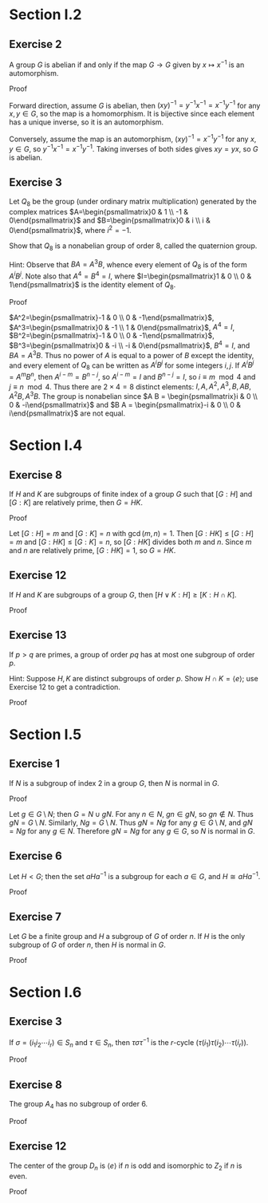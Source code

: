 # Section I.2
## Exercise 2
A group $G$ is abelian if and only if the map $G \to G$ given by $x \mapsto x^{-1}$ is an automorphism.

Proof

Forward direction, assume $G$ is abelian, then $(x y)^{-1} = y^{-1} x^{-1} = x^{-1} y^{-1}$ for any $x, y \in G$, so the map is a homomorphism. It is bijective since each element has a unique inverse, so it is an automorphism.

Conversely, assume the map is an automorphism, $(x y)^{-1} = x^{-1} y^{-1}$ for any $x, y \in G$, so $y^{-1} x^{-1} = x^{-1} y^{-1}$. Taking inverses of both sides gives $x y = y x$, so $G$ is abelian.

## Exercise 3
Let $Q_8$ be the group (under ordinary matrix multiplication) generated by the complex matrices $`A=\begin{psmallmatrix}0 & 1 \\ -1 & 0\end{psmallmatrix}`$ and $`B=\begin{psmallmatrix}0 & i \\ i & 0\end{psmallmatrix}`$, where $i^2=-1$.

Show that $Q_8$ is a nonabelian group of order $8$, called the quaternion group.

Hint: Observe that $B A=A^3 B$, whence every element of $Q_8$ is of the form $A^i B^j$. Note also that $A^4=B^4=I$, where $`I=\begin{psmallmatrix}1 & 0 \\ 0 & 1\end{psmallmatrix}`$ is the identity element of $Q_8$.

Proof

$A^2=\begin{psmallmatrix}-1 & 0 \\ 0 & -1\end{psmallmatrix}$, $A^3=\begin{psmallmatrix}0 & -1 \\ 1 & 0\end{psmallmatrix}$, $A^4=I$, $B^2=\begin{psmallmatrix}-1 & 0 \\ 0 & -1\end{psmallmatrix}$, $B^3=\begin{psmallmatrix}0 & -i \\ -i & 0\end{psmallmatrix}$, $B^4=I$, and $B A=A^3 B$. Thus no power of $A$ is equal to a power of $B$ except the identity, and every element of $Q_8$ can be written as $A^i B^j$ for some integers $i, j$. If $A^i B^j = A^m B^n$, then $A^{i-m} = B^{n-j}$, so $A^{i-m} = I$ and $B^{n-j} = I$, so $i \equiv m \mod 4$ and $j \equiv n \mod 4$. Thus there are $2×4=8$ distinct elements: $I, A, A^2, A^3, B, A B, A^2 B, A^3 B$.
The group is nonabelian since $A B = \begin{psmallmatrix}i & 0 \\ 0 & -i\end{psmallmatrix}$ and $B A = \begin{psmallmatrix}-i & 0 \\ 0 & i\end{psmallmatrix}$ are not equal.

# Section I.4
## Exercise 8
If $H$ and $K$ are subgroups of finite index of a group $G$ such that $[G: H]$ and $[G: K]$ are relatively prime, then $G=H K$.

Proof

Let $[G: H]=m$ and $[G: K]=n$ with $\gcd(m, n)=1$. Then $[G: H K] \leq [G: H]=m$ and $[G: H K] \leq [G: K]=n$, so $[G: H K]$ divides both $m$ and $n$. Since $m$ and $n$ are relatively prime, $[G: H K]=1$, so $G=H K$.

## Exercise 12
If $H$ and $K$ are subgroups of a group $G$, then $[H \vee K: H] \geq[K: H \cap K]$.

Proof

## Exercise 13
If $p>q$ are primes, a group of order $p q$ has at most one subgroup of order $p$.

Hint: Suppose $H, K$ are distinct subgroups of order $p$. Show $H \cap K=\langle e\rangle$; use Exercise 12 to get a contradiction.

Proof

# Section I.5
## Exercise 1
If $N$ is a subgroup of index 2 in a group $G$, then $N$ is normal in $G$.

Proof

Let $g \in G \setminus N$; then $G=N \cup g N$. For any $n \in N$, $g n \in g N$, so $g n \notin N$. Thus $g N = G \setminus N$. Similarly, $N g = G \setminus N$. Thus $g N = N g$ for any $g \in G \setminus N$, and $g N = N g$ for any $g \in N$. Therefore $g N = N g$ for any $g \in G$, so $N$ is normal in $G$.


## Exercise 6
Let $H<G$; then the set $a H a^{-1}$ is a subgroup for each $a \in G$, and $H \cong a H a^{-1}$.

Proof

## Exercise 7
Let $G$ be a finite group and $H$ a subgroup of $G$ of order $n$. If $H$ is the only subgroup of $G$ of order $n$, then $H$ is normal in $G$.

Proof

# Section I.6
## Exercise 3
If $\sigma=(i_1 i_2 \cdots i_r) \in S_n$ and $\tau \in S_n$, then $\tau \sigma \tau^{-1}$ is the $r$-cycle $(\tau(i_1) \tau(i_2) \cdots \tau(i_r))$.

Proof

## Exercise 8
The group $A_4$ has no subgroup of order 6.

Proof

## Exercise 12
The center of the group $D_n$ is $\langle e\rangle$ if $n$ is odd and isomorphic to $Z_2$ if $n$ is even.

Proof
